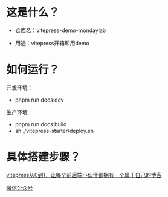 
# 这是什么？

- 仓库名：vitepress-demo-mondaylab

- 用途：vitepress开箱即用demo

# 如何运行？

开发环境：
- pnpm run docs:dev

生产环境：
- pnpm run docs:build
- sh ./vitepress-starter/deploy.sh

# 具体搭建步骤？

[vitepress从0到1，让每个前后端小伙伴都拥有一个属于自己的博客](https://github.com/Jacqueline712/mondaylab-blog/blob/master/docs/column/FrontEnd/VUE/009_vitepress_blog.md)

[微信公众号](https://mp.weixin.qq.com/s/R8lmyQj0zwXxYr5ydlRbPw)